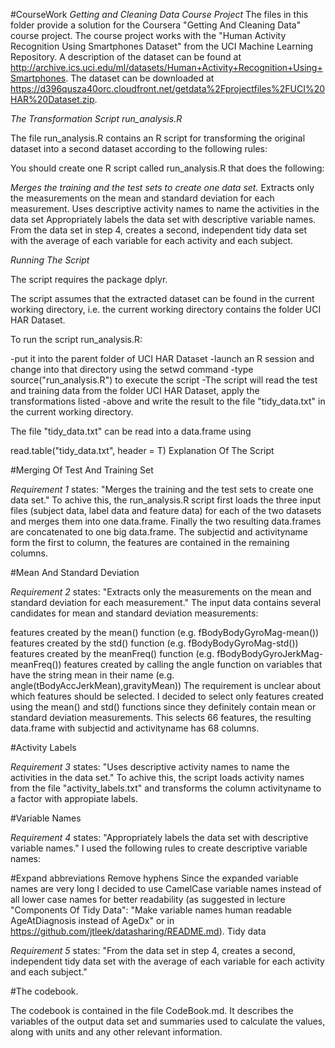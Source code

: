 #CourseWork
*Getting and Cleaning Data Course Project*
The files in this folder provide a solution for the Coursera "Getting And Cleaning Data" course project. The course project works with the "Human Activity Recognition Using Smartphones Dataset" from the UCI Machine Learning Repository. A description of the dataset can be found at http://archive.ics.uci.edu/ml/datasets/Human+Activity+Recognition+Using+Smartphones. The dataset can be downloaded at https://d396qusza40orc.cloudfront.net/getdata%2Fprojectfiles%2FUCI%20HAR%20Dataset.zip.

*The Transformation Script run_analysis.R*

The file run_analysis.R contains an R script for transforming the original dataset into a second dataset according to the following rules:

You should create one R script called run_analysis.R that does the following:

*Merges the training and the test sets to create one data set.*
Extracts only the measurements on the mean and standard deviation for each measurement.
Uses descriptive activity names to name the activities in the data set
Appropriately labels the data set with descriptive variable names.
From the data set in step 4, creates a second, independent tidy data set with the average of each variable for each activity and each subject.

*Running The Script*

The script requires the package dplyr.

The script assumes that the extracted dataset can be found in the current working directory, i.e. the current working directory contains the folder UCI HAR Dataset.

To run the script run_analysis.R:

-put it into the parent folder of UCI HAR Dataset
-launch an R session and change into that directory using the setwd command
-type source("run_analysis.R") to execute the script
-The script will read the test and training data from the folder UCI HAR Dataset, apply the transformations listed -above and write the result to the file "tidy_data.txt" in the current working directory.

The file "tidy_data.txt" can be read into a data.frame using

read.table("tidy_data.txt", header = T)
Explanation Of The Script

#Merging Of Test And Training Set

*Requirement 1* states: "Merges the training and the test sets to create one data set." To achive this, the run_analysis.R script first loads the three input files (subject data, label data and feature data) for each of the two datasets and merges them into one data.frame. Finally the two resulting data.frames are concatenated to one big data.frame. The subjectid and activityname form the first to column, the features are contained in the remaining columns.

#Mean And Standard Deviation

*Requirement 2* states: "Extracts only the measurements on the mean and standard deviation for each measurement." The input data contains several candidates for mean and standard deviation measurements:

features created by the mean() function (e.g. fBodyBodyGyroMag-mean())
features created by the std() function (e.g. fBodyBodyGyroMag-std())
features created by the meanFreq() function (e.g. fBodyBodyGyroJerkMag-meanFreq())
features created by calling the angle function on variables that have the string mean in their name (e.g. angle(tBodyAccJerkMean),gravityMean))
The requirement is unclear about which features should be selected. I decided to select only features created using the mean() and std() functions since they definitely contain mean or standard deviation measurements. This selects 66 features, the resulting data.frame with subjectid and activityname has 68 columns.

#Activity Labels

*Requirement 3* states: "Uses descriptive activity names to name the activities in the data set." To achive this, the script loads activity names from the file "activity_labels.txt" and transforms the column activityname to a factor with appropiate labels.

#Variable Names

*Requirement 4* states: "Appropriately labels the data set with descriptive variable names." I used the following rules to create descriptive variable names:

#Expand abbreviations
Remove hyphens
Since the expanded variable names are very long I decided to use CamelCase variable names instead of all lower case names for better readability (as suggested in lecture "Components Of Tidy Data": "Make variable names human readable AgeAtDiagnosis instead of AgeDx" or in https://github.com/jtleek/datasharing/README.md).
Tidy data

*Requirement 5* states: "From the data set in step 4, creates a second, independent tidy data set with the average of each variable for each activity and each subject."

#The codebook.

The codebook is contained in the file CodeBook.md. It describes the variables of the output data set and summaries used to calculate the values, along with units and any other relevant information.
